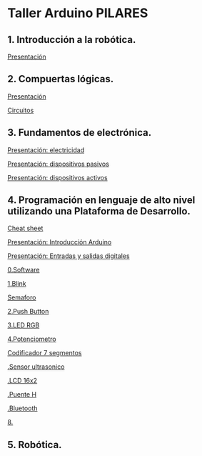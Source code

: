 # Taller Arduino PILARES
 
## 1. Introducción a la robótica.
[Presentación](https://www.canva.com/design/DAD7pNUmb-g/gui4k_kAUmm3ORPKMxsVkA/view?utm_content=DAD7pNUmb-g&utm_campaign=designshare&utm_medium=link&utm_source=publishsharelink)

## 2. Compuertas lógicas.
[Presentación](https://www.canva.com/design/DAEChwHsu3g/vc28_TdSA5KYvejCuZoTpQ/view?utm_content=DAEChwHsu3g&utm_campaign=designshare&utm_medium=link&utm_source=publishsharelink)

[Circuitos](https://github.com/angelumoca21/TallerArduinoPILARES/tree/main/compuertas)

## 3. Fundamentos de electrónica.
[Presentación: electricidad](https://www.canva.com/design/DAEBNRvjL30/CJtulI4pbIXa0hxx_8as9w/view?utm_content=DAEBNRvjL30&utm_campaign=designshare&utm_medium=link&utm_source=publishsharelink)

[Presentación: dispositivos pasivos](https://www.canva.com/design/DAEBZiBrvA4/vdMHqavQo9m4N09cCcI4sA/view?utm_content=DAEBZiBrvA4&utm_campaign=designshare&utm_medium=link&utm_source=publishsharelink)

[Presentación: dispositivos activos](https://www.canva.com/design/DAEBKy_96pg/4SyA2ZHJ3sOBBRYAWiodpg/view?utm_content=DAEBKy_96pg&utm_campaign=designshare&utm_medium=link&utm_source=publishsharelink)

## 4. Programación en lenguaje de alto nivel utilizando una Plataforma de Desarrollo.
[Cheat sheet](https://github.com/angelumoca21/TallerArduinoPILARES/tree/main/CheatSheet)

[Presentación: Introducción Arduino](https://www.canva.com/design/DAEDLf8KtWA/fxwwnqJKMQ1AjC1vqci7aw/view?utm_content=DAEDLf8KtWA&utm_campaign=designshare&utm_medium=link&utm_source=publishsharelink)

[Presentación: Entradas y salidas digitales](https://www.canva.com/design/DAEEy4uHdLo/023b1lvtF_hJpoWnJrHagQ/view?utm_content=DAEEy4uHdLo&utm_campaign=designshare&utm_medium=link&utm_source=publishsharelink)

[0.Software](https://github.com/angelumoca21/TallerArduinoPILARES/tree/main/0.Software)

[1.Blink](https://github.com/angelumoca21/TallerArduinoPILARES/tree/main/1.Blink)

[Semaforo](https://github.com/angelumoca21/TallerArduinoPILARES/tree/main/1.1Semaforo)

[2.Push Button](https://github.com/angelumoca21/TallerArduinoPILARES/tree/main/2.Push_Button)

[3.LED RGB]()

[4.Potenciometro]()

[Codificador 7 segmentos](https://github.com/angelumoca21/TallerArduinoPILARES/tree/main/3.Codificador)

[.Sensor ultrasonico]()

[.LCD 16x2](https://github.com/angelumoca21/TallerArduinoPILARES/tree/main/5.LCD)

[.Puente H](https://github.com/angelumoca21/TallerArduinoPILARES/tree/main/6.Puente%20H)

[.Bluetooth](https://github.com/angelumoca21/TallerArduinoPILARES/tree/main/7.Bluetooth)

[8.]()


## 5. Robótica.